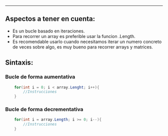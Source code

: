
---

## Aspectos a tener en cuenta: 
- Es un bucle basado en iteraciones. 
- Para recorrer un array es preferible usar la funcion .Length.
- Es recomendable usarlo cuando necesitamos iterar un numero concreto de veces sobre algo, es muy bueno para recorrer arrays y matrices.


## Sintaxis: 

### Bucle de forma aumentativa
```cs
	for(int i = 0; i < array.Lenght; i++){
		//Instrucciones
	}
```

### Bucle de forma decrementativa
```csharp
	for(int i = array.Length; i >= 0; i--){
		//Instrucciones
	}
```




